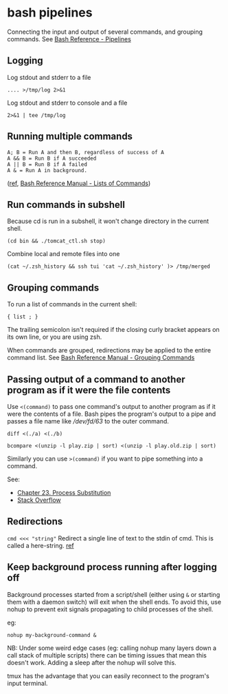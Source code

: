# bash pipelines

Connecting the input and output of several commands, and grouping commands. See [Bash Reference - Pipelines](https://www.gnu.org/savannah-checkouts/gnu/bash/manual/bash.html#Pipelines)

## Logging

Log stdout and stderr to a file

`.... >/tmp/log 2>&1`

Log stdout and stderr to console and a file

`2>&1 | tee /tmp/log`

## Running multiple commands

```
A; B = Run A and then B, regardless of success of A
A && B = Run B if A succeeded
A || B = Run B if A failed
A & = Run A in background.
```

([ref](http://askubuntu.com/a/539293/6127), [Bash Reference Manual - Lists of Commands](http://www.gnu.org/software/bash/manual/bashref.html#Lists))

## Run commands in subshell

Because cd is run in a subshell, it won't change directory in the current shell.

```
(cd bin && ./tomcat_ctl.sh stop)
```

Combine local and remote files into one

```
(cat ~/.zsh_history && ssh tui 'cat ~/.zsh_history' )> /tmp/merged
```

## Grouping commands

To run a list of commands in the current shell:

```
{ list ; }
```

The trailing semicolon isn't required if the closing curly bracket appears on its own line, or you are using zsh.

When commands are grouped, redirections may be applied to the entire command list. See [Bash Reference Manual - Grouping Commands](http://www.gnu.org/software/bash/manual/bashref.html#Command-Grouping)

## Passing output of a command to another program as if it were the file contents

Use `<(command)` to pass one command's output to another program as if it were the contents of a file. Bash pipes the program's output to a pipe and passes a file name like _/dev/fd/63_ to the outer command.

```
diff <(./a) <(./b)
```

```
bcompare <(unzip -l play.zip | sort) <(unzip -l play.old.zip | sort)
```

Similarly you can use `>(command)` if you want to pipe something into a command.

See:
- [Chapter 23. Process Substitution](https://tldp.org/LDP/abs/html/process-sub.html)
- [Stack Overflow](http://stackoverflow.com/a/3800207/149412)

## Redirections

`cmd <<< "string"` Redirect a single line of text to the stdin of cmd. This is called a here-string. [ref](http://www.catonmat.net/download/bash-redirections-cheat-sheet.pdf)

## Keep background process running after logging off

Background processes started from a script/shell (either using `&` or starting them with a daemon switch) will exit when the shell ends.
To avoid this, use nohup to prevent exit signals propagating to child processes of the shell.

eg:

```
nohup my-background-command &
```

NB: Under some weird edge cases (eg: calling nohup many layers down a call stack of multiple scripts) there can be timing issues that mean this doesn't work. Adding a sleep after the nohup will solve this.

tmux has the advantage that you can easily reconnect to the program's input terminal.
